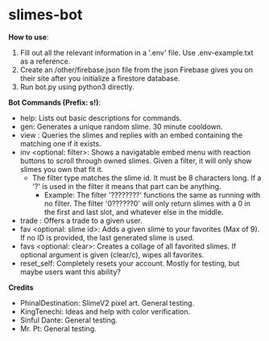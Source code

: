 # slimes-bot

**How to use**:
1. Fill out all the relevant information in a '.env' file. Use .env-example.txt as a reference.
2. Create an /other/firebase.json file from the json Firebase gives you on their site after you initialize a firestore database.
1. Run bot.py using python3 directly.

**Bot Commands (Prefix: s!)**:
- help: Lists out basic descriptions for commands.
- gen: Generates a unique random slime. 30 minute cooldown.
- view <slime id>: Queries the slimes and replies with an embed containing the matching one if it exists.
- inv <optional: filter>: Shows a navigatable embed menu with reaction buttons to scroll through owned slimes. Given a filter, it will only show slimes you own that fit it.
	- The filter type matches the slime id. It must be 8 characters long. If a '?' is used in the filter it means that part can be anything.
		- Example: The filter '????????' functions the same as running with no filter. The filter '0??????0' will only return slimes with a 0 in the first and last slot, and whatever else in the middle.
- trade <other user> <your slime> <their slime>: Offers a trade to a given user.
- fav <optional: slime id>: Adds a given slime to your favorites (Max of 9). If no ID is provided, the last generated slime is used.
- favs <optional: clear>: Creates a collage of all favorited slimes. If optional argument is given (clear/c), wipes all favorites.
- reset_self: Completely resets your account. Mostly for testing, but maybe users want this ability?

**Credits**
- PhinalDestination: SlimeV2 pixel art. General testing.
- KingTenechi: Ideas and help with color verification.
- Sinful Dante: General testing.
- Mr. Pt: General testing.
